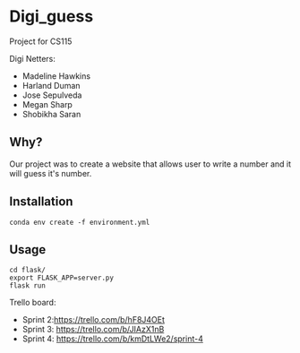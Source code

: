 # Digi_guess

Project for CS115

Digi Netters: 
* Madeline Hawkins
* Harland Duman
* Jose Sepulveda
* Megan Sharp
* Shobikha Saran

## Why?

Our project was to create a website that allows user to write a number and it will guess it's number. 

## Installation
```
conda env create -f environment.yml
```

## Usage
```
cd flask/
export FLASK_APP=server.py
flask run
```

Trello board:

* Sprint 2:https://trello.com/b/hF8J4OEt
* Sprint 3: https://trello.com/b/JIAzX1nB
* Sprint 4: https://trello.com/b/kmDtLWe2/sprint-4
